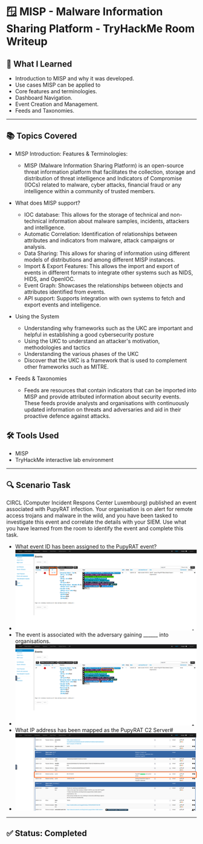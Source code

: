 # 🪟 MISP - Malware Information Sharing Platform - TryHackMe Room Writeup

## 🧠 What I Learned

- Introduction to MISP and why it was developed.
- Use cases MISP can be applied to
- Core features and terminologies.
- Dashboard Navigation.
- Event Creation and Management.
- Feeds and Taxonomies.

---

## 📚 Topics Covered

- MISP Introduction: Features & Terminologies:
  - MISP (Malware Information Sharing Platform) is an open-source threat information platform that facilitates the collection, storage and distribution of threat intelligence and Indicators of Compromise (IOCs) related to malware, cyber attacks, financial fraud or any intelligence within a community of trusted members. 

- What does MISP support? 
  - IOC database: This allows for the storage of technical and non-technical information about malware samples, incidents, attackers and intelligence.
  - Automatic Correlation: Identification of relationships between attributes and indicators from malware, attack campaigns or analysis.
  - Data Sharing: This allows for sharing of information using different models of distributions and among different MISP instances.
  - Import & Export Features: This allows the import and export of events in different formats to integrate other systems such as NIDS, HIDS, and OpenIOC.
  - Event Graph: Showcases the relationships between objects and attributes identified from events.
  - API support: Supports integration with own systems to fetch and export events and intelligence.
 
- Using the System
  - Understanding why frameworks such as the UKC are important and helpful in establishing a good cybersecurity posture
  - Using the UKC to understand an attacker's motivation, methodologies and tactics
  - Understanding the various phases of the UKC
  - Discover that the UKC is a framework that is used to complement other frameworks such as MITRE.

- Feeds & Taxonomies
  - Feeds are resources that contain indicators that can be imported into MISP and provide attributed information about security events. These feeds provide analysts and organisations with continuously updated information on threats and adversaries and aid in their proactive defence against attacks.


## 🛠️ Tools Used

- MISP
- TryHackMe interactive lab environment

---

## 🔍 Scenario Task

CIRCL (Computer Incident Respons Center Luxembourg) published an event associated with PupyRAT infection. Your organisation is on alert for remote access trojans and malware in the wild, and you have been tasked to investigate this event and correlate the details with your SIEM. Use what you have learned from the room to identify the event and complete this task.
  - What event ID has been assigned to the PupyRAT event?
  - ![Task Screen 1](../../images/MISP/MISP-Task-1.png)
  - The event is associated with the adversary gaining ______ into organisations.
  - ![Task Screen 2](../../images/MISP/MISP-Task-2.png)
  - What IP address has been mapped as the PupyRAT C2 Server#
  - ![Task Screen 3](../../images/MISP/MISP-Task-3.png)
  
---

## ✅ Status: Completed

